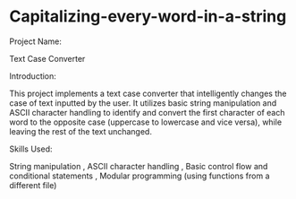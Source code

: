 # Capitalizing-every-word-in-a-string
Project Name:

Text Case Converter

Introduction:

This project implements a text case converter that intelligently changes the case of text inputted by the user. It utilizes basic string manipulation and ASCII character handling to identify and convert the first character of each word to the opposite case (uppercase to lowercase and vice versa), while leaving the rest of the text unchanged.

Skills Used:

String manipulation ,
ASCII character handling ,
Basic control flow and conditional statements ,
Modular programming (using functions from a different file)
